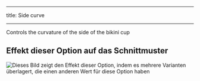 ***

title: Side curve

***

Controls the curvature of the side of the bikini cup

## Effekt dieser Option auf das Schnittmuster

![Dieses Bild zeigt den Effekt dieser Option, indem es mehrere Varianten überlagert, die einen anderen Wert für diese Option haben](bee_sidecurve_sample.svg "Effekt dieser Option auf das Schnittmuster")
